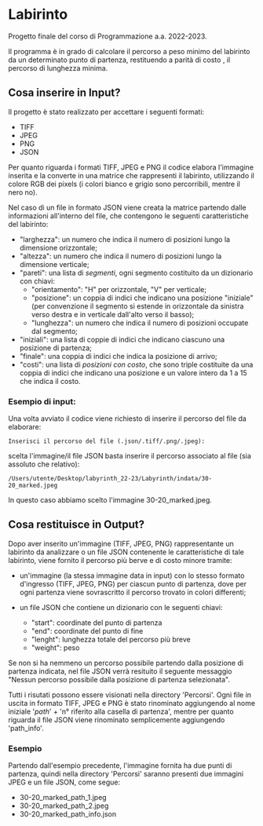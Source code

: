 # Labirinto

Progetto finale del corso di Programmazione a.a. 2022-2023.

Il programma è in grado di calcolare il percorso a peso minimo del labirinto da un determinato punto di partenza, restituendo a parità di costo , il percorso di lunghezza minima.

## Cosa inserire in Input?
Il progetto è stato realizzato per accettare i seguenti formati:

- TIFF
- JPEG
- PNG
- JSON

Per quanto riguarda i formati TIFF, JPEG e PNG il codice elabora l'immagine inserita e la converte in una matrice che rappresenti il labirinto, utilizzando il colore RGB dei pixels (i colori bianco e grigio sono percorribili, mentre il nero no).

Nel caso di un file in formato JSON viene creata la matrice partendo dalle informazioni all'interno del file, che contengono le seguenti caratteristiche del labirinto:

- "larghezza": un numero che indica il numero di posizioni 
    lungo la dimensione orizzontale;
- "altezza": un numero che indica il numero di posizioni 
    lungo la dimensione verticale;
- "pareti": una lista di *segmenti*, ogni 
segmento costituito da un dizionario con chiavi: 
    - "orientamento": "H" per orizzontale, "V" per verticale;
    - "posizione": un coppia di indici che indicano una posizione 
    "iniziale" (per 
    convenzione il segmento si estende in 
    orizzontale da sinistra verso destra e 
    in verticale dall'alto verso il basso);
    - "lunghezza": un numero che indica il numero 
    di posizioni occupate dal segmento;
- "iniziali": una lista di coppie di indici che 
indicano ciascuno una posizione di partenza;
- "finale": una coppia di indici che indica la 
posizione di arrivo;
- "costi": una lista di *posizioni con costo*,
che sono triple costituite da una coppia di indici che indicano 
    una posizione e un valore intero da 1 a 15 che indica il costo. 
    
### Esempio di input:
Una volta avviato il codice viene richiesto di inserire il percorso del file da elaborare:

    Inserisci il percorso del file (.json/.tiff/.png/.jpeg): 

scelta l'immagine/il file JSON basta inserire il percorso associato al file (sia assoluto che relativo):
```console  
/Users/utente/Desktop/labyrinth_22-23/Labyrinth/indata/30-20_marked.jpeg
```
In questo caso abbiamo scelto l'immagine 30-20_marked.jpeg.

##  Cosa restituisce in Output?  
Dopo aver inserito un'immagine (TIFF, JPEG, PNG) rappresentante un labirinto da analizzare o un file JSON contenente le caratteristiche di tale labirinto, viene fornito il percorso più berve e di costo minore tramite:

- un'immagine (la stessa immagine data in input) con lo stesso formato d'ingresso (TIFF, JPEG, PNG) per ciascun punto di partenza, dove per ogni partenza viene sovrascritto il percorso trovato in colori differenti;
- un file JSON che contiene un dizionario con le seguenti chiavi:
 
  - "start": coordinate del punto di partenza
  - "end": coordinate del punto di fine 
  - "lenght": lunghezza totale del percorso più breve
  - "weight": peso 

Se non si ha nemmeno un percorso possibile partendo dalla posizione di partenza indicata, nel file JSON verrà resituito il seguente messaggio "Nessun percorso possibile dalla posizione di partenza selezionata".

Tutti i risutati possono essere visionati nella directory 'Percorsi'. 
Ogni file in uscita in formato TIFF, JPEG e PNG è stato rinominato aggiungendo al nome iniziale '_path_' + 'n° riferito alla casella di partenza', mentre per quanto riguarda il file JSON viene rinominato semplicemente aggiungendo 'path_info'.

### Esempio
Partendo dall'esempio precedente, l'immagine fornita ha due punti di partenza, quindi nella directory 'Percorsi' saranno presenti due immagini JPEG e un file JSON, come segue:
- 30-20_marked_path_1.jpeg
- 30-20_marked_path_2.jpeg
- 30-20_marked_path_info.json


